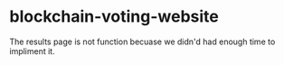 # blockchain-voting-website
The results page is not function becuase we didn'd had enough time to impliment it.
